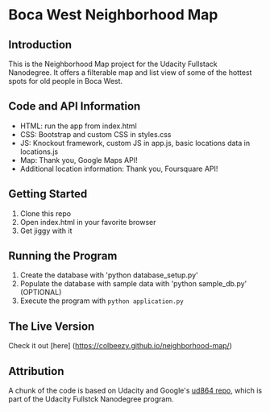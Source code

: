 # Boca West Neighborhood Map

## Introduction
This is the Neighborhood Map project for the Udacity Fullstack Nanodegree. 
It offers a filterable map and list view of some of the hottest spots for old people in Boca West.

## Code and API Information
- HTML: run the app from index.html
- CSS: Bootstrap and custom CSS in styles.css
- JS: Knockout framework, custom JS in app.js, basic locations data in locations.js
- Map: Thank you, Google Maps API!
- Additional location information: Thank you, Foursquare API!

## Getting Started
1. Clone this repo
2. Open index.html in your favorite browser
3. Get jiggy with it

## Running the Program

1. Create the database with 'python database_setup.py'
2. Populate the database with sample data with 'python sample_db.py' (OPTIONAL)
3. Execute the program with `python application.py`

## The Live Version
Check it out [here] (https://colbeezy.github.io/neighborhood-map/)

## Attribution
A chunk of the code is based on Udacity and Google's [ud864 repo](https://github.com/udacity/ud864), which is part of the Udacity Fullstck Nanodegree program.